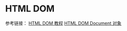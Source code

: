 # HTML DOM

参考链接：
[HTML DOM 教程](https://www.runoob.com/dom/dom-tutorial.html)
[HTML DOM Document 对象](https://www.runoob.com/jsref/dom-obj-document.html)
